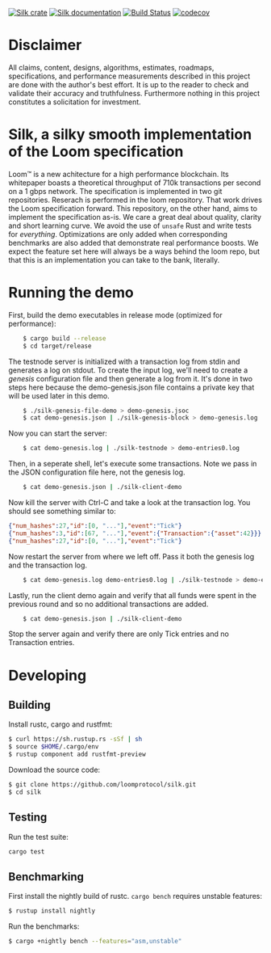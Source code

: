 [![Silk crate](https://img.shields.io/crates/v/silk.svg)](https://crates.io/crates/silk)
[![Silk documentation](https://docs.rs/silk/badge.svg)](https://docs.rs/silk)
[![Build Status](https://travis-ci.org/loomprotocol/silk.svg?branch=master)](https://travis-ci.org/loomprotocol/silk)
[![codecov](https://codecov.io/gh/loomprotocol/silk/branch/master/graph/badge.svg)](https://codecov.io/gh/loomprotocol/silk)

Disclaimer
===

All claims, content, designs, algorithms, estimates, roadmaps, specifications, and performance measurements described in this project are done with the author's best effort.  It is up to the reader to check and validate their accuracy and truthfulness.  Furthermore nothing in this project constitutes a solicitation for investment.

Silk, a silky smooth implementation of the Loom specification
===

Loom&trade; is a new achitecture for a high performance blockchain. Its whitepaper boasts a theoretical
throughput of 710k transactions per second on a 1 gbps network. The specification is implemented
in two git repositories. Reserach is performed in the loom repository. That work drives the
Loom specification forward. This repository, on the other hand, aims to implement the specification
as-is.  We care a great deal about quality, clarity and short learning curve. We avoid the use
of `unsafe` Rust and write tests for *everything*.  Optimizations are only added when
corresponding benchmarks are also added that demonstrate real performance boosts. We expect the
feature set here will always be a ways behind the loom repo, but that this is an implementation
you can take to the bank, literally.

Running the demo
===

First, build the demo executables in release mode (optimized for performance):

```bash
    $ cargo build --release
    $ cd target/release
```

The testnode server is initialized with a transaction log from stdin and
generates a log on stdout. To create the input log, we'll need to create
a *genesis* configuration file and then generate a log from it. It's done
in two steps here because the demo-genesis.json file contains a private
key that will be used later in this demo.

```bash
    $ ./silk-genesis-file-demo > demo-genesis.jsoc
    $ cat demo-genesis.json | ./silk-genesis-block > demo-genesis.log
```

Now you can start the server:

```bash
    $ cat demo-genesis.log | ./silk-testnode > demo-entries0.log
```

Then, in a seperate shell, let's execute some transactions. Note we pass in
the JSON configuration file here, not the genesis log.

```bash
    $ cat demo-genesis.json | ./silk-client-demo
```

Now kill the server with Ctrl-C and take a look at the transaction log. You should
see something similar to:

```json
{"num_hashes":27,"id":[0, "..."],"event":"Tick"}
{"num_hashes":3,"id":[67, "..."],"event":{"Transaction":{"asset":42}}}
{"num_hashes":27,"id":[0, "..."],"event":"Tick"}
```

Now restart the server from where we left off. Pass it both the genesis log and
the transaction log.

```bash
    $ cat demo-genesis.log demo-entries0.log | ./silk-testnode > demo-entries1.log
```

Lastly, run the client demo again and verify that all funds were spent in the
previous round and so no additional transactions are added.

```bash
    $ cat demo-genesis.json | ./silk-client-demo
```

Stop the server again and verify there are only Tick entries and no Transaction entries.

Developing
===

Building
---

Install rustc, cargo and rustfmt:

```bash
$ curl https://sh.rustup.rs -sSf | sh
$ source $HOME/.cargo/env
$ rustup component add rustfmt-preview
```

Download the source code:

```bash
$ git clone https://github.com/loomprotocol/silk.git
$ cd silk
```

Testing
---

Run the test suite:

```bash
cargo test
```

Benchmarking
---

First install the nightly build of rustc. `cargo bench` requires unstable features:

```bash
$ rustup install nightly
```

Run the benchmarks:

```bash
$ cargo +nightly bench --features="asm,unstable"
```

